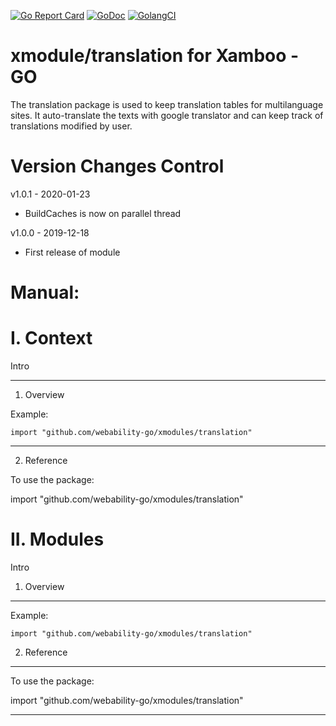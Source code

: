 [ ![Go Report Card](https://goreportcard.com/badge/github.com/webability-go/xmodules/translation)](https://goreportcard.com/report/github.com/webability-go/xmodules/translation)
[ ![GoDoc](https://godoc.org/github.com/webability-go/xmodules/translation?status.png)](https://godoc.org/github.com/webability-go/xmodules/translation)
[ ![GolangCI](https://golangci.com/badges/github.com/webability-go/xmodules/translation.svg)](https://golangci.com)

xmodule/translation for Xamboo - GO
===================================

The translation package is used to keep translation tables for multilanguage sites. It auto-translate the texts with google translator and can keep track of translations modified by user.


Version Changes Control
=======================

v1.0.1 - 2020-01-23
- BuildCaches is now on parallel thread

v1.0.0 - 2019-12-18
- First release of module



Manual:
=======================

I. Context
=======================

Intro

-----------------------
1. Overview

Example:

```
import "github.com/webability-go/xmodules/translation"

```


-----------------------
2. Reference

To use the package:

import "github.com/webability-go/xmodules/translation"




II. Modules
=======================

Intro

1. Overview
------------------------

Example:

```
import "github.com/webability-go/xmodules/translation"

```

2. Reference
------------------------

To use the package:

import "github.com/webability-go/xmodules/translation"


---
